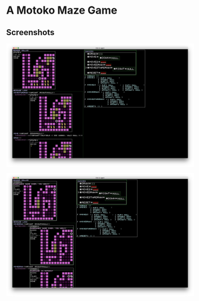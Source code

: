 # A Motoko Maze Game

## Screenshots

![Screenshot](img/Screenshot-20200328.png)

![Screenshot](img/Screenshot-20200328-won.png)
